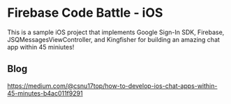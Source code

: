 # Firebase Code Battle - iOS
This is a sample iOS project that implements Google Sign-In SDK, Firebase, JSQMessagesViewController, and Kingfisher for building an amazing chat app within 45 miniutes!

## Blog
https://medium.com/@csnu17top/how-to-develop-ios-chat-apps-within-45-minutes-b4ac011f9291

